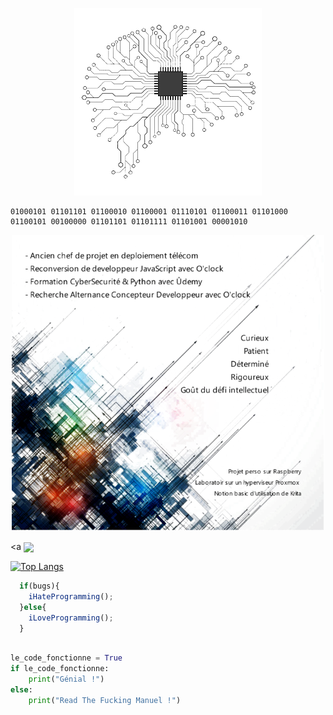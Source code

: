<p align="center">
  <img src="https://github.com/gabrielQ12/gabrielQ12/blob/main/img/Brain-removebg-preview.png" alt="Cover">
</p>



```bin
01000101 01101101 01100010 01100001 01110101 01100011 01101000 01100101 00100000 01101101 01101111 01101001 00001010
``` 



<p align="center">
  <img src="https://github.com/gabrielQ12/gabrielQ12/blob/main/img/git6.png" alt="Qualitys">
</p>


<a <img align="center" src="https://github-readme-stats.vercel.app/api?username=gabrielQ12&show_icons=true&theme=dark&hide_rank=true&include_all_commits">
</a>

[![Top Langs](https://github-readme-stats.vercel.app/api/top-langs/?username=gabrielQ12&icons=true&theme=dark)](https://github.com/gabrielQ12/github-readme-stats)

```js
  if(bugs){
    iHateProgramming();
  }else{
    iLoveProgramming();
  }
```

```python

le_code_fonctionne = True
if le_code_fonctionne:
    print("Génial !")
else: 
    print("Read The Fucking Manuel !")
```
